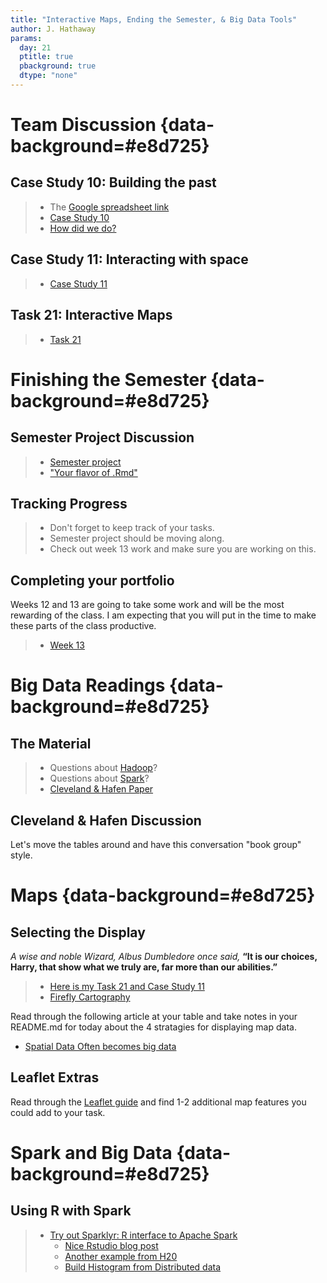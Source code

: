 ```yaml
---
title: "Interactive Maps, Ending the Semester, & Big Data Tools"
author: J. Hathaway
params:
  day: 21
  ptitle: true
  pbackground: true
  dtype: "none"
---
```












# Team Discussion {data-background=#e8d725}



## Case Study 10: Building the past

> - The [Google spreadsheet link](https://docs.google.com/spreadsheets/d/1MQtkBWuxla9wITp0BzUTCjbmlvi9j9EiDLIXw7K3UBE/edit?usp=sharing)
> - [Case Study 10](https://byuistats.github.io/M335/weekly_projects/cs10_details.html)
> - [How did we do?](https://github.com/BYUI335/hathaway)




## Case Study 11: Interacting with space
> - [Case Study 11](https://byuistats.github.io/M335/weekly_projects/cs11_details.html)




## Task 21: Interactive Maps
> - [Task 21](https://byuistats.github.io/M335/class_tasks/task21_details.html)








# Finishing the Semester {data-background=#e8d725}

## Semester Project Discussion

> - [Semester project](https://byuistats.github.io/M335/project.html)
> - ["Your flavor of .Rmd"](http://rmarkdown.rstudio.com/formats.html)

## Tracking Progress

> - Don't forget to keep track of your tasks.
> - Semester project should be moving along.
> - Check out week 13 work and make sure you are working on this.

## Completing your portfolio

Weeks 12 and 13 are going to take some work and will be the most rewarding of the class.  I am expecting that you will put in the time to make these parts of the class productive.

> - [Week 13](https://byuistats.github.io/M335/weekly_projects/cs13_details.html)

# Big Data Readings {data-background=#e8d725}

## The Material

> - Questions about [Hadoop](https://www.youtube.com/watch?v=4DgTLaFNQq0&feature=youtu.be)?
> - Questions about [Spark](https://mapr.com/blog/spark-101-what-it-what-it-does-and-why-it-matters/)?
> - [Cleveland & Hafen Paper](http://onlinelibrary.wiley.com/doi/10.1002/sam.11242/epdf)

## Cleveland & Hafen Discussion

Let's move the tables around and have this conversation "book group" style.

# Maps {data-background=#e8d725}

## Selecting the Display

*A wise and noble Wizard, Albus Dumbledore once said,* **“It is our choices, Harry, that show what we truly are, far more than our abilities.”**

> - [Here is my Task 21 and Case Study 11](https://shiny.byui.edu/connect/#/apps/106/access)
> - [Firefly Cartography](https://adventuresinmapping.com/2016/10/17/firefly-cartography/)

Read through the following article at your table and take notes in your README.md for today about the 4 stratagies for displaying map data.

- [Spatial Data Often becomes big data](https://blogs.esri.com/esri/arcgis/2017/10/17/strategies-to-effectively-display-large-amounts-of-data-in-web-apps/)

## Leaflet Extras

Read through the [Leaflet guide](https://rstudio.github.io/leaflet/) and find 1-2 additional map features you could add to your task.

# Spark and Big Data {data-background=#e8d725}

## Using R with Spark

> - [Try out Sparklyr: R interface to Apache Spark](https://spark.rstudio.com)
>    - [Nice Rstudio blog post](https://blog.rstudio.com/2016/09/27/sparklyr-r-interface-for-apache-spark/)
>    - [Another example from H20](https://github.com/trestletech/user2016-sparklyr)
>    - [Build Histogram from Distributed data](https://github.com/rstudio/sparkDemos/blob/master/prod/presentations/cloudera/sqlvis_histogram.R)

